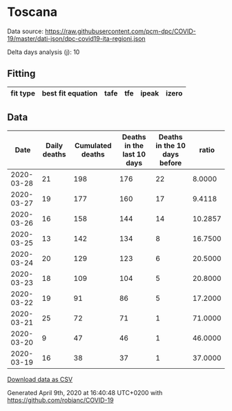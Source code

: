 # Toscana

Data source: https://raw.githubusercontent.com/pcm-dpc/COVID-19/master/dati-json/dpc-covid19-ita-regioni.json

Delta days analysis (j): 10

## Fitting 
|fit type|best fit equation|tafe|tfe|ipeak|izero|
|-------|-----|--------|------|---|---|

## Data
|Date|Daily deaths|Cumulated deaths|Deaths in the last 10 days|Deaths in the 10 days before|ratio|
|----|----------|-----------|-------|--------------------|-----|
|2020-03-28|21|198|176|22|8.0000|
|2020-03-27|19|177|160|17|9.4118|
|2020-03-26|16|158|144|14|10.2857|
|2020-03-25|13|142|134|8|16.7500|
|2020-03-24|20|129|123|6|20.5000|
|2020-03-23|18|109|104|5|20.8000|
|2020-03-22|19|91|86|5|17.2000|
|2020-03-21|25|72|71|1|71.0000|
|2020-03-20|9|47|46|1|46.0000|
|2020-03-19|16|38|37|1|37.0000|

[Download data as CSV](COVID-19_toscana_j10_2020-03-28.csv)

Generated April 9th, 2020 at 16:40:48 UTC+0200 with https://github.com/robianc/COVID-19
